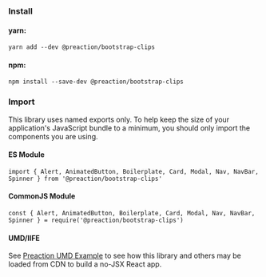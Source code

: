 ### Install

#### yarn:

`yarn add --dev @preaction/bootstrap-clips`

#### npm:

`npm install --save-dev @preaction/bootstrap-clips`

### Import

This library uses named exports only. To help keep the size of your application's JavaScript bundle to a minimum, you should only import the components you are using.

#### ES Module

`import { Alert, AnimatedButton, Boilerplate, Card, Modal, Nav, NavBar, Spinner } from '@preaction/bootstrap-clips'`

#### CommonJS Module

`const { Alert, AnimatedButton, Boilerplate, Card, Modal, Nav, NavBar, Spinner } = require('@preaction/bootstrap-clips')`

#### UMD/IIFE

See [Preaction UMD Example](https://duhdugg.github.io/preaction-umd-examples/) to see how this library and others may be loaded from CDN to build a no-JSX React app.
